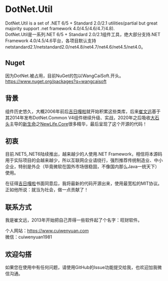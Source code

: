 # DotNet.Util
DotNet.Util is a set of .NET 6/5 + Standard 2.0/2.1 utilities(partial but great majority support .net framework 4.0/4.5/4.6/4.7/4.8).  
DotNet.Util是一系列.NET 6/5 + Standard 2.0/2.1组件工具，绝大部分支持.NET Framework 4.0/4.5/4.6平台，各项目默认支持netstandard2.1/netstandard2.0/net4.8/net4.7/net4.6/net4.5/net4.0。

## Nuget
因为DotNet.被占用，目前NuGet的包以WangCaiSoft.开头。  
https://www.nuget.org/packages?q=wangcaisoft


## 背景
组件历史悠久，大概2006年前后[吉日嘎啦](https://www.cnblogs.com/jirigala/)就开始积累这些类库，后来[崔文远](https://www.cuiwenyuan.com)基于其2014年发布DotNet.Common V4组件继续升级、实战，2020年之后吸收[大石头](http://www.cnblogs.com/nnhy/)主导的[新生命](https://www.newlifex.com)之[NewLife.Core](https://github.com/NewLifeX/X)很多精华，最后呈现了这个开源的代码！

## 初衷
目前.NET5,.NET6陆续推出，越来越少的人使用.NET Framework，相信将本源码用于实际项目的会越来越少，所以互联网企业请绕行，强烈推荐传统制造业、中小企业，特别是外企（毕竟微软在国外市场很稳固，不像国内那么Java一统天下）使用。 

在征得[吉日嘎啦](https://www.cnblogs.com/jirigala/)书面同意后，我将最新的代码开源出来，使用最宽松的MIT协议。正如他所说：就当为社会，做一点贡献了！

## 联系方式
我是崔文远，2013年开始把自己弄得一些软件起了个名字：旺财软件。 

个人网站：https://www.cuiwenyuan.com  
微信：cuiwenyuan1981

## 欢迎勾搭
如果您在使用中有任何问题，请使用GitHub的Issue功能提交给我，也欢迎加我微信沟通。  
